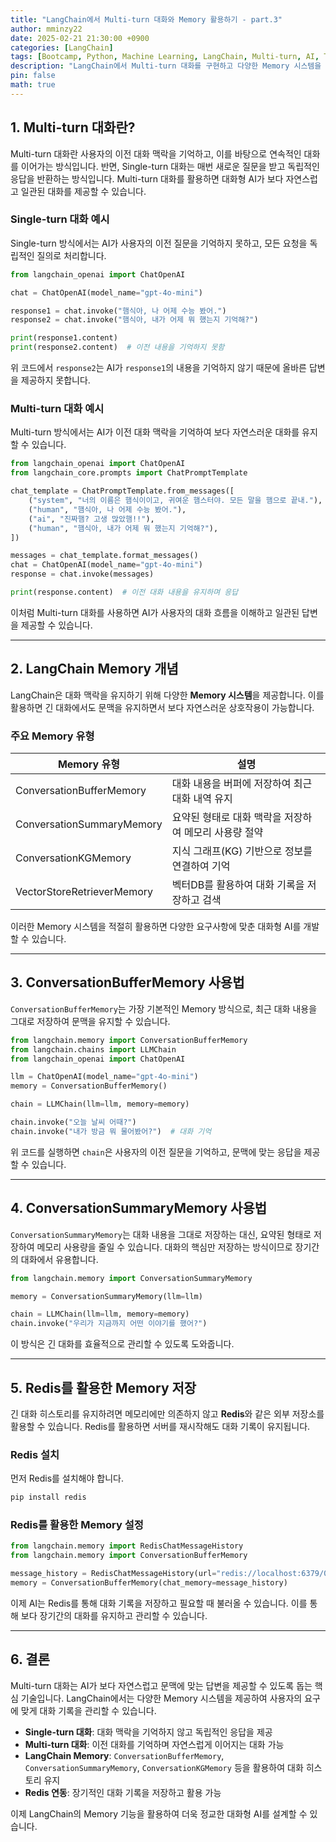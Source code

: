 ```yaml
---
title: "LangChain에서 Multi-turn 대화와 Memory 활용하기 - part.3"
author: mminzy22
date: 2025-02-21 21:30:00 +0900
categories: [LangChain]
tags: [Bootcamp, Python, Machine Learning, LangChain, Multi-turn, AI, TIL]
description: "LangChain에서 Multi-turn 대화를 구현하고 다양한 Memory 시스템을 활용하는 방법을 소개합니다."
pin: false
math: true
---
```



## 1. Multi-turn 대화란?

Multi-turn 대화란 사용자의 이전 대화 맥락을 기억하고, 이를 바탕으로 연속적인 대화를 이어가는 방식입니다. 반면, Single-turn 대화는 매번 새로운 질문을 받고 독립적인 응답을 반환하는 방식입니다. Multi-turn 대화를 활용하면 대화형 AI가 보다 자연스럽고 일관된 대화를 제공할 수 있습니다.

### Single-turn 대화 예시

Single-turn 방식에서는 AI가 사용자의 이전 질문을 기억하지 못하고, 모든 요청을 독립적인 질의로 처리합니다.

```python
from langchain_openai import ChatOpenAI

chat = ChatOpenAI(model_name="gpt-4o-mini")

response1 = chat.invoke("햄식아, 나 어제 수능 봤어.")
response2 = chat.invoke("햄식아, 내가 어제 뭐 했는지 기억해?")

print(response1.content)
print(response2.content)  # 이전 내용을 기억하지 못함
```

위 코드에서 `response2`는 AI가 `response1`의 내용을 기억하지 않기 때문에 올바른 답변을 제공하지 못합니다.

### Multi-turn 대화 예시

Multi-turn 방식에서는 AI가 이전 대화 맥락을 기억하여 보다 자연스러운 대화를 유지할 수 있습니다.

```python
from langchain_openai import ChatOpenAI
from langchain_core.prompts import ChatPromptTemplate

chat_template = ChatPromptTemplate.from_messages([
    ("system", "너의 이름은 햄식이이고, 귀여운 햄스터야. 모든 말을 햄으로 끝내."),
    ("human", "햄식아, 나 어제 수능 봤어."),
    ("ai", "진짜햄? 고생 많았햄!!"),
    ("human", "햄식아, 내가 어제 뭐 했는지 기억해?"),
])

messages = chat_template.format_messages()
chat = ChatOpenAI(model_name="gpt-4o-mini")
response = chat.invoke(messages)

print(response.content)  # 이전 대화 내용을 유지하며 응답
```

이처럼 Multi-turn 대화를 사용하면 AI가 사용자의 대화 흐름을 이해하고 일관된 답변을 제공할 수 있습니다.

---

## 2. LangChain Memory 개념

LangChain은 대화 맥락을 유지하기 위해 다양한 **Memory 시스템**을 제공합니다. 이를 활용하면 긴 대화에서도 문맥을 유지하면서 보다 자연스러운 상호작용이 가능합니다.

### 주요 Memory 유형

| Memory 유형 | 설명 |
|-------------|------------------------------------|
| ConversationBufferMemory | 대화 내용을 버퍼에 저장하여 최근 대화 내역 유지 |
| ConversationSummaryMemory | 요약된 형태로 대화 맥락을 저장하여 메모리 사용량 절약 |
| ConversationKGMemory | 지식 그래프(KG) 기반으로 정보를 연결하여 기억 |
| VectorStoreRetrieverMemory | 벡터DB를 활용하여 대화 기록을 저장하고 검색 |

이러한 Memory 시스템을 적절히 활용하면 다양한 요구사항에 맞춘 대화형 AI를 개발할 수 있습니다.

---

## 3. ConversationBufferMemory 사용법

`ConversationBufferMemory`는 가장 기본적인 Memory 방식으로, 최근 대화 내용을 그대로 저장하여 문맥을 유지할 수 있습니다.

```python
from langchain.memory import ConversationBufferMemory
from langchain.chains import LLMChain
from langchain_openai import ChatOpenAI

llm = ChatOpenAI(model_name="gpt-4o-mini")
memory = ConversationBufferMemory()

chain = LLMChain(llm=llm, memory=memory)

chain.invoke("오늘 날씨 어때?")
chain.invoke("내가 방금 뭐 물어봤어?")  # 대화 기억
```

위 코드를 실행하면 `chain`은 사용자의 이전 질문을 기억하고, 문맥에 맞는 응답을 제공할 수 있습니다.

---

## 4. ConversationSummaryMemory 사용법

`ConversationSummaryMemory`는 대화 내용을 그대로 저장하는 대신, 요약된 형태로 저장하여 메모리 사용량을 줄일 수 있습니다. 대화의 핵심만 저장하는 방식이므로 장기간의 대화에서 유용합니다.

```python
from langchain.memory import ConversationSummaryMemory

memory = ConversationSummaryMemory(llm=llm)

chain = LLMChain(llm=llm, memory=memory)
chain.invoke("우리가 지금까지 어떤 이야기를 했어?")
```

이 방식은 긴 대화를 효율적으로 관리할 수 있도록 도와줍니다.

---

## 5. Redis를 활용한 Memory 저장

긴 대화 히스토리를 유지하려면 메모리에만 의존하지 않고 **Redis**와 같은 외부 저장소를 활용할 수 있습니다. Redis를 활용하면 서버를 재시작해도 대화 기록이 유지됩니다.

### Redis 설치
먼저 Redis를 설치해야 합니다.

```bash
pip install redis
```

### Redis를 활용한 Memory 설정

```python
from langchain.memory import RedisChatMessageHistory
from langchain.memory import ConversationBufferMemory

message_history = RedisChatMessageHistory(url="redis://localhost:6379/0")
memory = ConversationBufferMemory(chat_memory=message_history)
```

이제 AI는 Redis를 통해 대화 기록을 저장하고 필요할 때 불러올 수 있습니다. 이를 통해 보다 장기간의 대화를 유지하고 관리할 수 있습니다.

---

## 6. 결론

Multi-turn 대화는 AI가 보다 자연스럽고 문맥에 맞는 답변을 제공할 수 있도록 돕는 핵심 기술입니다. LangChain에서는 다양한 Memory 시스템을 제공하여 사용자의 요구에 맞게 대화 기록을 관리할 수 있습니다.

- **Single-turn 대화**: 대화 맥락을 기억하지 않고 독립적인 응답을 제공
- **Multi-turn 대화**: 이전 대화를 기억하며 자연스럽게 이어지는 대화 가능
- **LangChain Memory**: `ConversationBufferMemory`, `ConversationSummaryMemory`, `ConversationKGMemory` 등을 활용하여 대화 히스토리 유지
- **Redis 연동**: 장기적인 대화 기록을 저장하고 활용 가능

이제 LangChain의 Memory 기능을 활용하여 더욱 정교한 대화형 AI를 설계할 수 있습니다.

